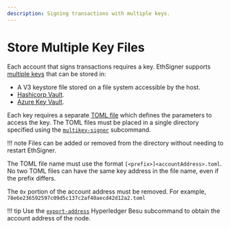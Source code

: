 ```yaml
---
description: Signing transactions with multiple keys.
---
```


# Store Multiple Key Files

Each account that signs transactions requires a key. EthSigner supports [multiple keys](../Tutorials/Multifile.md) that can be stored in:

* A V3 keystore file stored on a file system accessible by the host.
* [Hashicorp Vault](../HowTo/Store-Keys/Use-Hashicorp.md).
* [Azure Key Vault](../HowTo/Store-Keys/Use-Azure.md).

Each key requires a separate [TOML file](../Reference/Multikey-Parameters.md) which defines the parameters to access the key. The TOML files must
be placed in a single directory specified using the [`multikey-signer`](../Reference/CLI/CLI-Syntax.md#multikey-options) subcommand.

!!! note
    Files can be added or removed from the directory without needing to restart EthSigner.

The TOML file name must use the format `[<prefix>]<accountAddress>.toml`. 
No two TOML files can have the same key address in the file name, even if the prefix differs.

The `0x` portion of the account address must be removed. 
For example, `78e6e236592597c09d5c137c2af40aecd42d12a2.toml`

!!! tip
    Use the [`export-address`](https://besu.hyperledger.org/en/latest/Reference/CLI/CLI-Subcommands/#export-address)
    Hyperledger Besu subcommand to obtain the account address of the node.
